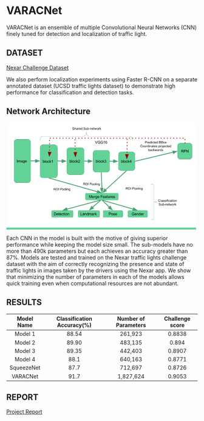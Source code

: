 # VARACNet
VARACNet is an ensemble of multiple Convolutional Neural Networks (CNN) finely tuned for detection and localization of traffic light. 

## DATASET
[Nexar Challenge Dataset](https://challenge.getnexar.com/challenge-1)

We also perform localization experiments using Faster R-CNN on a separate annotated dataset (UCSD traffic lights dataset) to demonstrate high performance for classification and detection tasks.

## Network Architecture
<img src="https://github.com/Adityav2410/RealTimeHyperface/blob/master/assets/images/architecture.png" width=500 align="middle" >

Each CNN in the model is built with the motive of giving superior performance while keeping the model size small. The sub-models have no more than 490k parameters but each achieves an accuracy greater than 87%. Models are tested and trained on the Nexar traffic lights challenge dataset with the aim of correctly recognizing the presence and state of traffic lights in images taken by the drivers using the Nexar app. We show that minimizing the number of parameters in each of the models allows quick training even when computational resources are not abundant.


## RESULTS

|    Model Name | Classification Accuracy(%) | Number of Parameters |  Challenge score | 
|:-------------:|:--------------------------:|:--------------------:|:----------------:|
|   Model 1     |            88.54           |        261,923       |       0.8838     |
|   Model 2     |            89.90           |        483,135       |       0.894      |
|   Model 3     |            89.35           |        442,403       |       0.8907     |
|   Model 4     |            88.1            |        640,163       |       0.8771     |
|   SqueezeNet  |            87.7            |        712,697       |       0.8726     |
|   VARACNet    |            91.7            |        1,827,624     |       0.9053     |

## REPORT
[Project Report](https://drive.google.com/a/eng.ucsd.edu/file/d/0B8fEfjvUe2O-TnBObUpaOFJxejA/view?usp=sharing)
